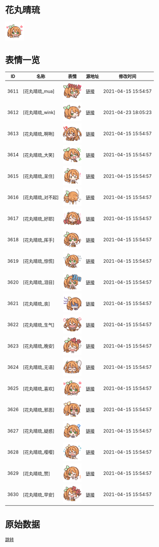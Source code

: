 # 花丸晴琉

<img src="./cover.png" height="60" alt="cover" />

# 表情一览

|ID|名称|表情|源地址|修改时间|
|----|----|----|----|----|
|3611|[花丸晴琉_mua]|<img src="./pic/003611_%5B花丸晴琉_mua%5D.png" height="60" alt="mua"/>|[链接](http://i0.hdslb.com/bfs/emote/25be806bfbbb5300afdbeeb64977c90cd1254bf1.png)|2021-04-15 15:54:57|
|3612|[花丸晴琉_wink]|<img src="./pic/003612_%5B花丸晴琉_wink%5D.png" height="60" alt="wink"/>|[链接](http://i0.hdslb.com/bfs/emote/343d2d4bbf5919f25e37f971cf114d07232c5e73.png)|2021-04-23 18:05:23|
|3613|[花丸晴琉_啊咧]|<img src="./pic/003613_%5B花丸晴琉_啊咧%5D.png" height="60" alt="啊咧"/>|[链接](http://i0.hdslb.com/bfs/emote/b34c5a1827762b981d689bbc51f134469ef06f23.png)|2021-04-15 15:54:57|
|3614|[花丸晴琉_大笑]|<img src="./pic/003614_%5B花丸晴琉_大笑%5D.png" height="60" alt="大笑"/>|[链接](http://i0.hdslb.com/bfs/emote/1e28846f5cbd897dd2653142b8be9db42dfbdcb3.png)|2021-04-15 15:54:57|
|3615|[花丸晴琉_呆住]|<img src="./pic/003615_%5B花丸晴琉_呆住%5D.png" height="60" alt="呆住"/>|[链接](http://i0.hdslb.com/bfs/emote/2b31495e0c538e095d44ff1a17834abe317a05d2.png)|2021-04-15 15:54:57|
|3616|[花丸晴琉_对不起]|<img src="./pic/003616_%5B花丸晴琉_对不起%5D.png" height="60" alt="对不起"/>|[链接](http://i0.hdslb.com/bfs/emote/02d1e8ddfac938b20956f3d83350f442d398286a.png)|2021-04-15 15:54:57|
|3617|[花丸晴琉_好耶]|<img src="./pic/003617_%5B花丸晴琉_好耶%5D.png" height="60" alt="好耶"/>|[链接](http://i0.hdslb.com/bfs/emote/29724d41c08ec63962e0974aa653ea8be0cf3947.png)|2021-04-15 15:54:57|
|3618|[花丸晴琉_挥手]|<img src="./pic/003618_%5B花丸晴琉_挥手%5D.png" height="60" alt="挥手"/>|[链接](http://i0.hdslb.com/bfs/emote/2c0753c98d4e098a3c5f27ab658b1046b4032572.png)|2021-04-15 15:54:57|
|3619|[花丸晴琉_惊慌]|<img src="./pic/003619_%5B花丸晴琉_惊慌%5D.png" height="60" alt="惊慌"/>|[链接](http://i0.hdslb.com/bfs/emote/e8307d3bd2ad84434e2f6de1eea727aaa138d987.png)|2021-04-15 15:54:57|
|3620|[花丸晴琉_泪目]|<img src="./pic/003620_%5B花丸晴琉_泪目%5D.png" height="60" alt="泪目"/>|[链接](http://i0.hdslb.com/bfs/emote/02a805b640a1bd824d21c5e21cf2dbb19f03b6a1.png)|2021-04-15 15:54:57|
|3621|[花丸晴琉_丧]|<img src="./pic/003621_%5B花丸晴琉_丧%5D.png" height="60" alt="丧"/>|[链接](http://i0.hdslb.com/bfs/emote/e45bd7cf880f36a439ef47c355c73065911992ac.png)|2021-04-15 15:54:57|
|3622|[花丸晴琉_生气]|<img src="./pic/003622_%5B花丸晴琉_生气%5D.png" height="60" alt="生气"/>|[链接](http://i0.hdslb.com/bfs/emote/dfbfccd43db22e547f62563b73ae7a474b1163a2.png)|2021-04-15 15:54:57|
|3623|[花丸晴琉_晚安]|<img src="./pic/003623_%5B花丸晴琉_晚安%5D.png" height="60" alt="晚安"/>|[链接](http://i0.hdslb.com/bfs/emote/40b60d5c04c8e7037089c408e68a73d51fd3dee7.png)|2021-04-15 15:54:57|
|3624|[花丸晴琉_无语]|<img src="./pic/003624_%5B花丸晴琉_无语%5D.png" height="60" alt="无语"/>|[链接](http://i0.hdslb.com/bfs/emote/ac4cf2356a708eb11199f266160cb76be129ead9.png)|2021-04-15 15:54:57|
|3625|[花丸晴琉_喜欢]|<img src="./pic/003625_%5B花丸晴琉_喜欢%5D.png" height="60" alt="喜欢"/>|[链接](http://i0.hdslb.com/bfs/emote/71a508d3183fb59f1ddf3a42af59fa7495f2c18c.png)|2021-04-15 15:54:57|
|3626|[花丸晴琉_邪恶]|<img src="./pic/003626_%5B花丸晴琉_邪恶%5D.png" height="60" alt="邪恶"/>|[链接](http://i0.hdslb.com/bfs/emote/0a8175363b7c8270836323a627b1fe437938399c.png)|2021-04-15 15:54:57|
|3627|[花丸晴琉_疑惑]|<img src="./pic/003627_%5B花丸晴琉_疑惑%5D.png" height="60" alt="疑惑"/>|[链接](http://i0.hdslb.com/bfs/emote/4aef9a2a5c9800faf2501014e1fba1fbf180b8f0.png)|2021-04-15 15:54:57|
|3628|[花丸晴琉_嘤嘤]|<img src="./pic/003628_%5B花丸晴琉_嘤嘤%5D.png" height="60" alt="嘤嘤"/>|[链接](http://i0.hdslb.com/bfs/emote/b5584ef24436d42364e7234a9cd8734e00f872f6.png)|2021-04-15 15:54:57|
|3629|[花丸晴琉_赞]|<img src="./pic/003629_%5B花丸晴琉_赞%5D.png" height="60" alt="赞"/>|[链接](http://i0.hdslb.com/bfs/emote/adf49b5e19731a8176b774f55b5472b9234ee555.png)|2021-04-15 15:54:57|
|3630|[花丸晴琉_早安]|<img src="./pic/003630_%5B花丸晴琉_早安%5D.png" height="60" alt="早安"/>|[链接](http://i0.hdslb.com/bfs/emote/c5e20c947c10bb931413b8e4bc80b2bd3b09971e.png)|2021-04-15 15:54:57|

# 原始数据

[跳转](./raw.json)

